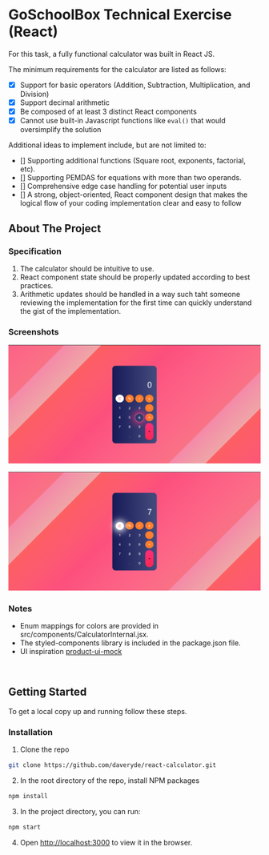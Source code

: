# GoSchoolBox Technical Exercise (React)
<p>
  <p>
    For this task, a fully functional calculator was built in React JS.
  </p>

  <p>
    The minimum requirements for the calculator are listed as follows:
  </p>

  - [x] Support for basic operators (Addition, Subtraction, Multiplication, and Division)
  - [x] Support decimal arithmetic
  - [x] Be composed of at least 3 distinct React components
  - [x] Cannot use built-in Javascript functions like <code>eval()</code> that would oversimplify the solution

  <p>Additional ideas to implement include, but are not limited to:</p>

  - [] Supporting additional functions (Square root, exponents, factorial, etc).
  - [] Supporting PEMDAS for equations with more than two operands.
  - [] Comprehensive edge case handling for potential user inputs
  - [] A strong, object-oriented, React component design that makes the
logical flow of your coding implementation clear and easy to follow

<!-- ABOUT THE PROJECT -->
## About The Project

### Specification

1. The calculator should be intuitive to use.
2. React component state should be properly updated according to best practices.
3. Arithmetic updates should be handled in a way such taht someone reviewing the implementation
 for the first time can quickly understand the gist of the implementation.

### Screenshots

![Product Screen Shot - original][product-screenshot-original]

![Product Screen Shot - expanded][product-screenshot-expanded]

### Notes

- Enum mappings for colors are provided in src/components/CalculatorInternal.jsx.
- The styled-components library is included in the package.json file.
- UI inspiration [product-ui-mock]
<br />


<!-- GETTING STARTED -->
## Getting Started

To get a local copy up and running follow these steps.

### Installation

1. Clone the repo
```sh
git clone https://github.com/daveryde/react-calculator.git
```
2. In the root directory of the repo, install NPM packages
```sh
npm install
```
3. In the project directory, you can run:
```sh
npm start
```
4. Open [http://localhost:3000](http://localhost:3000) to view it in the browser.


<!-- MARKDOWN LINKS & IMAGES -->
[product-screenshot-original]: public/original.png
[product-screenshot-expanded]: public/expanded.png
[product-ui-mock]: https://www.uplabs.com/posts/calculator-animation-icons
